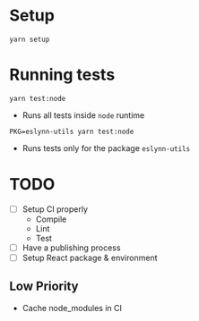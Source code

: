 # Setup

`yarn setup`

# Running tests

`yarn test:node`
 - Runs all tests inside `node` runtime
 
 `PKG=eslynn-utils yarn test:node`
 - Runs tests only for the package `eslynn-utils`

# TODO

- [ ] Setup CI properly
    - Compile
    - Lint
    - Test
- [ ] Have a publishing process
- [ ] Setup React package & environment

## Low Priority

- Cache node_modules in CI
